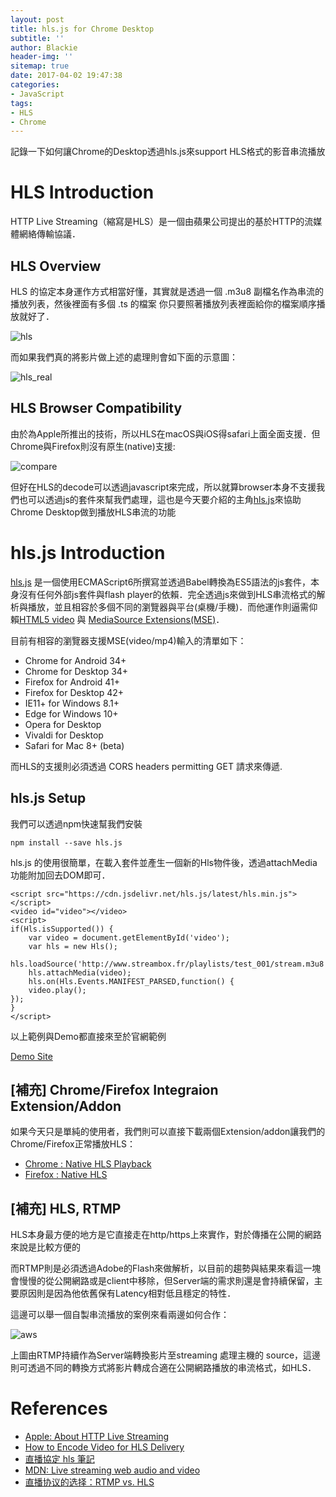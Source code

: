 ```yaml
---
layout: post
title: hls.js for Chrome Desktop
subtitle: ''
author: Blackie
header-img: ''
sitemap: true
date: 2017-04-02 19:47:38
categories:
- JavaScript
tags:
- HLS
- Chrome
---
```


記錄一下如何讓Chrome的Desktop透過hls.js來support HLS格式的影音串流播放

<!-- More -->

# HLS Introduction #

HTTP Live Streaming（縮寫是HLS）是一個由蘋果公司提出的基於HTTP的流媒體網絡傳輸協議．

## HLS Overview ##

HLS 的協定本身運作方式相當好懂，其實就是透過一個 .m3u8 副檔名作為串流的播放列表，然後裡面有多個 .ts 的檔案
你只要照著播放列表裡面給你的檔案順序播放就好了．

![hls](hls.png)

而如果我們真的將影片做上述的處理則會如下面的示意圖：

![hls_real](hls_real.png)

## HLS Browser Compatibility ##

由於為Apple所推出的技術，所以HLS在macOS與iOS得safari上面全面支援．但Chrome與Firefox則沒有原生(native)支援:

![compare](compare.png)

但好在HLS的decode可以透過javascript來完成，所以就算browser本身不支援我們也可以透過js的套件來幫我們處理，這也是今天要介紹的主角[hls.js](https://github.com/video-dev/hls.js)來協助Chrome Desktop做到播放HLS串流的功能

# hls.js Introduction #

[hls.js](https://github.com/video-dev/hls.js) 是一個使用ECMAScript6所撰寫並透過Babel轉換為ES5語法的js套件，本身沒有任何外部js套件與flash player的依賴．完全透過js來做到HLS串流格式的解析與播放，並且相容於多個不同的瀏覽器與平台(桌機/手機)．而他運作則逼需仰賴[HTML5 video](http://www.html5rocks.com/en/tutorials/video/basics/) 與 [MediaSource Extensions(MSE)](http://w3c.github.io/media-source/)．

目前有相容的瀏覽器支援MSE(video/mp4)輸入的清單如下：

- Chrome for Android 34+
- Chrome for Desktop 34+
- Firefox for Android 41+
- Firefox for Desktop 42+
- IE11+ for Windows 8.1+
- Edge for Windows 10+
- Opera for Desktop
- Vivaldi for Desktop
- Safari for Mac 8+ (beta)

而HLS的支援則必須透過 CORS headers permitting GET 請求來傳遞.

## hls.js Setup ##

我們可以透過npm快速幫我們安裝

    npm install --save hls.js

hls.js 的使用很簡單，在載入套件並產生一個新的Hls物件後，透過attachMedia功能附加回去DOM即可．

    <script src="https://cdn.jsdelivr.net/hls.js/latest/hls.min.js"></script>
    <video id="video"></video>
    <script>
    if(Hls.isSupported()) {
        var video = document.getElementById('video');
        var hls = new Hls();
        hls.loadSource('http://www.streambox.fr/playlists/test_001/stream.m3u8');
        hls.attachMedia(video);
        hls.on(Hls.Events.MANIFEST_PARSED,function() {
        video.play();
    });
    }
    </script>

以上範例與Demo都直接來至於官網範例

[Demo Site](http://video-dev.github.io/hls.js/demo)

## [補充] Chrome/Firefox Integraion Extension/Addon ##

如果今天只是單純的使用者，我們則可以直接下載兩個Extension/addon讓我們的Chrome/Firefox正常播放HLS：

- [Chrome : Native HLS Playback](https://chrome.google.com/webstore/detail/native-hls-playback/emnphkkblegpebimobpbekeedfgemhof)
- [Firefox : Native HLS](https://addons.mozilla.org/en-US/firefox/addon/native_hls_playback/)

## [補充] HLS, RTMP ##

HLS本身最方便的地方是它直接走在http/https上來實作，對於傳播在公開的網路來說是比較方便的

而RTMP則是必須透過Adobe的Flash來做解析，以目前的趨勢與結果來看這一塊會慢慢的從公開網路或是client中移除，但Server端的需求則還是會持續保留，主要原因則是因為他依舊保有Latency相對低且穩定的特性．

這邊可以舉一個自製串流播放的案例來看兩邊如何合作：

![aws](aws.jpg)

上圖由RTMP持續作為Server端轉換影片至streaming 處理主機的 source，這邊則可透過不同的轉換方式將影片轉成合適在公開網路播放的串流格式，如HLS．

# References #

- [Apple: About HTTP Live Streaming](https://www.google.com.tw/url?sa=i&rct=j&q=&esrc=s&source=images&cd=&cad=rja&uact=8&ved=0ahUKEwjTh-_B3JLTAhWONpQKHSo2B8MQjB0IBg&url=https%3A%2F%2Fdeveloper.apple.com%2Flibrary%2Fcontent%2Freferencelibrary%2FGettingStarted%2FAboutHTTPLiveStreaming%2Fabout%2Fabout.html&psig=AFQjCNEcaUgmFeIOCOzNzy_1r9B8Bn6t8w&ust=1491667259714187)
- [How to Encode Video for HLS Delivery](http://streaminglearningcenter.com/articles/how-to-encode-video-for-hls-delivery.html)
- [直播協定 hls 筆記](http://blog.techbridge.cc/2016/12/03/livestreamming-hls-note/)
- [MDN: Live streaming web audio and video](https://developer.mozilla.org/en-US/Apps/Fundamentals/Audio_and_video_delivery/Live_streaming_web_audio_and_video)
- [直播协议的选择：RTMP vs. HLS](http://www.samirchen.com/ios-rtmp-vs-hls/)